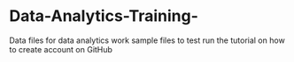 # Data-Analytics-Training-
Data files for data analytics work
sample files to test run the tutorial on how to create account on GitHub 

